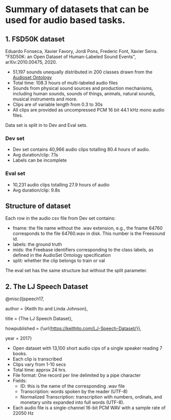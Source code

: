 # Summary of datasets that can be used for audio based tasks.



## 1. FSD50K dataset

Eduardo Fonseca, Xavier Favory, Jordi Pons, Frederic Font, Xavier Serra. "FSD50K: an Open Dataset of Human-Labeled Sound Events", arXiv:2010.00475, 2020.

- 51,197 sounds unequally distributed in 200 classes drawn from the [Audioset Ontology](https://research.google.com/audioset////////ontology/index.html)
- Total time: 108.3 hours of multi-labeled audio files
- Sounds from physical sound sources and production mechanisms, including human sounds, sounds of things, animals, natural sounds, musical instruments and more.
- Clips are of variable length from 0.3 to 30s
- All clips are provided as uncompressed PCM 16 bit 44.1 kHz mono audio files.

Data set is split in to Dev and Eval sets.

### Dev set

- Dev set contains 40,966 audio clips totalling 80.4 hours of audio.
- Avg duration/clip: 7.1s
- Labels can be incomplete

### Eval set

- 10,231 audio clips totalling 27.9 hours of audio
- Avg duration/clip: 9.8s

## Structure of dataset

Each row in the audio csv file from Dev set contains:

- fname: the file name without the .wav extension, e.g., the fname 64760 corresponds to the file 64760.wav in disk. This number is the Freesound id.
- labels: the ground truth
- mids: the Freebase identifiers corresponding to the class labels, as defined in the AudioSet Ontology specification
- split: whether the clip belongs to train or val

The eval set has the same structure but without the split parameter. 


## 2. The LJ Speech Dataset

@misc{ljspeech17,

  author       = {Keith Ito and Linda Johnson},

  title        = {The LJ Speech Dataset},

  howpublished = {\url{https://keithito.com/LJ-Speech-Dataset/}},

  year         = 2017}

- Open dataset with 13,100 short audio cips of a single speaker reading 7 books.
- Each clip is transcribed
- Clips vary from 1-10 secs
- Total time: approx 24 hrs.
- File format: One record per line delimited by a pipe character
- Fields: 
    - ID: this is the name of the corresponding .wav file
    - Transcription: words spoken by the reader (UTF-8)
    - Normalized Transcription: transcription with numbers, ordinals, and monetary units expanded into full words (UTF-8).
- Each audio file is a single-channel 16-bit PCM WAV with a sample rate of 22050 Hz